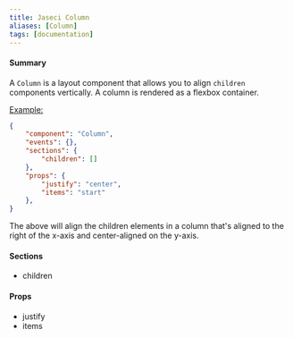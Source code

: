 ```yaml
---
title: Jaseci Column
aliases: [Column]
tags: [documentation]
---
```


#### Summary

A `Column` is a layout component that allows you to align `children` components vertically. A column is rendered as a flexbox container.

<u>Example:</u>

```JSON
{
	"component": "Column",
	"events": {},
	"sections": {
		"children": []
	},
	"props": {
		"justify": "center",
		"items": "start"
	},
}
```

The above will align the children elements in a column that's aligned to the right of the x-axis and center-aligned on the y-axis.

#### Sections

- children

#### Props

- justify
- items
